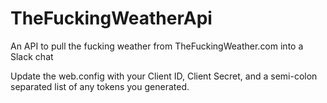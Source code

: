 # TheFuckingWeatherApi
An API to pull the fucking weather from TheFuckingWeather.com into a Slack chat

Update the web.config with your Client ID, Client Secret, and a semi-colon separated list of any tokens you generated.